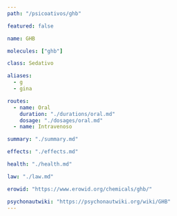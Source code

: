 ```yaml
---
path: "/psicoativos/ghb"

featured: false

name: GHB

molecules: ["ghb"]

class: Sedativo

aliases: 
  - g
  - gina

routes:
  - name: Oral
    duration: "./durations/oral.md"
    dosage: "./dosages/oral.md" 
  - name: Intravenoso

summary: "./summary.md"

effects: "./effects.md"

health: "./health.md"

law: "./law.md"

erowid: "https://www.erowid.org/chemicals/ghb/"

psychonautwiki: "https://psychonautwiki.org/wiki/GHB"
---
```


